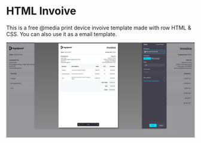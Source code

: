 # HTML Invoive
This is a free @media print device invoive template made with row HTML & CSS. You can also use it as a email template.

[![HTML Invoive](./github-preview.png?raw=true "HTML Invoive")](https://developer-zahid.github.io/HTML-Invoice/)